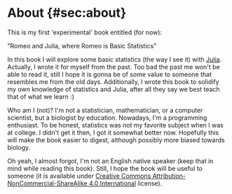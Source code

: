 # About {#sec:about}

This is my first 'experimental' book entitled (for now):

"Romeo and Julia, where Romeo is Basic Statistics"

In this book I will explore some basic statistics (the way I see it) with [Julia](https://julialang.org/). Actually, I wrote it for myself from the past. Too bad the past me won't be able to read it, still I hope it is gonna be of some value to someone that resembles me from the old days. Additionally, I wrote this book to solidify my own knowledge of statistics and Julia, after all they say we best teach that of what we learn :)

Who am I (not)? I'm not a statistician, mathematician, or a computer scientist, but a biologist by education. Nowadays, I'm a programming enthusiast. To be honest, statistics was not my favorite subject when I was at college. I didn't get it then, I got it somewhat better now. Hopefully this will make the book easier to digest, although possibly more biased towards biology.

Oh yeah, I almost forgot, I'm not an English native speaker (keep that in mind while reading this book). Still, I hope the book will be useful to someone (it is available under [Creative Commons Attribution-NonCommercial-ShareAlike 4.0 International](http://creativecommons.org/licenses/by-nc-sa/4.0/) license).
